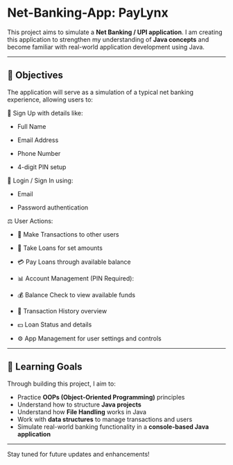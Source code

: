 # Net-Banking-App: PayLynx

This project aims to simulate a **Net Banking / UPI application**. I am creating this application to strengthen my understanding of **Java concepts** and become familiar with real-world application development using Java.

---

## 🎯 Objectives

The application will serve as a simulation of a typical net banking experience, allowing users to:

🔑 Sign Up with details like:

- Full Name

- Email Address

- Phone Number

- 4-digit PIN setup

🔐 Login / Sign In using:

- Email

- Password authentication

⚖️ User Actions:

- 💸 Make Transactions to other users

- 🯡 Take Loans for set amounts

- 💳 Pay Loans through available balance

- 📊 Account Management (PIN Required):

- 💰 Balance Check to view available funds

- 📅 Transaction History overview

- 💵 Loan Status and details

- ⚙️ App Management for user settings and controls


---

## 🧠 Learning Goals

Through building this project, I aim to:

- Practice **OOPs (Object-Oriented Programming)** principles
- Understand how to structure **Java projects**
- Understand how **File Handling** works in Java
- Work with **data structures** to manage transactions and users
- Simulate real-world banking functionality in a **console-based Java application**

---

Stay tuned for future updates and enhancements!

